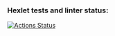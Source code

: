 ### Hexlet tests and linter status:
[![Actions Status](https://github.com/lt3-me/python-project-49/workflows/hexlet-check/badge.svg)](https://github.com/lt3-me/python-project-49/actions)